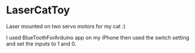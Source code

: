 # LaserCatToy
Laser mounted on two servo motors for my cat :)

I used BlueToothForArduino app on my iPhone then used the switch setting and set the inputs to 1 and 0.
